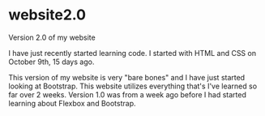 # website2.0
Version 2.0 of my website

I have just recently started learning code. I started with HTML and CSS on October 9th, 15 days ago. 

This version of my website is very "bare bones" and I have just started looking at Bootstrap. This website utilizes everything that's I've learned so far over 2 weeks. Version 1.0 was from a week ago before I had started learning about Flexbox and Bootstrap.
